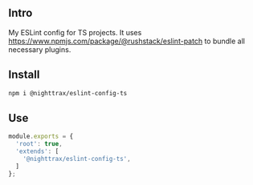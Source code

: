 ## Intro

My ESLint config for TS projects. It uses https://www.npmjs.com/package/@rushstack/eslint-patch to bundle all necessary plugins.


## Install

```sh
npm i @nighttrax/eslint-config-ts
```


## Use

```js
module.exports = {
  'root': true,
  'extends': [
    '@nighttrax/eslint-config-ts',
  ]
};
```
